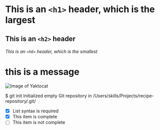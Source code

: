 # This is an `<h1>` header, which is the largest
## This is an `<h2>` header
###### This is an `<h6>` header, which is the smallest
# this is a message
![Image of Yaktocat](https://octodex.github.com/images/yaktocat.png)

$ git init
Initialized empty Git repository in /Users/skills/Projects/recipe-repository/.git/

- [x] List syntax is required
- [x] This item is complete
- [ ] This item is not complete
